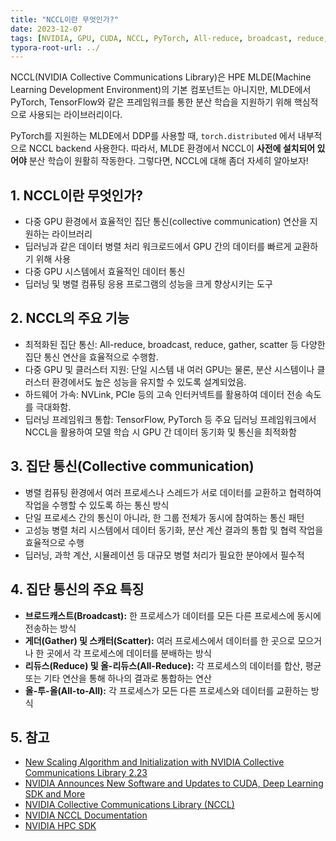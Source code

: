 ```yaml
---
title: "NCCL이란 무엇인가?"
date: 2023-12-07
tags: [NVIDIA, GPU, CUDA, NCCL, PyTorch, All-reduce, broadcast, reduce, gather, scatter]
typora-root-url: ../
---
```




NCCL(NVIDIA Collective Communications Library)은 HPE MLDE(Machine Learning Development Environment)의 기본 컴포넌트는 아니지만, MLDE에서 PyTorch, TensorFlow와 같은 프레임워크를 통한 분산 학습을 지원하기 위해 핵심적으로 사용되는 라이브러리이다.

PyTorch를 지원하는 MLDE에서 DDP를 사용할 때, `torch.distributed` 에서 내부적으로 NCCL backend 사용한다. 따라서, MLDE 환경에서 NCCL이 **사전에 설치되어 있어야** 분산 학습이 원활히 작동한다. 그렇다면, NCCL에 대해 좀더 자세히 알아보자!



## 1. NCCL이란 무엇인가?

* 다중 GPU 환경에서 효율적인 집단 통신(collective communication) 연산을 지원하는 라이브러리
* 딥러닝과 같은 데이터 병렬 처리 워크로드에서 GPU 간의 데이터를 빠르게 교환하기 위해 사용
* 다중 GPU 시스템에서 효율적인 데이터 통신
* 딥러닝 및 병렬 컴퓨팅 응용 프로그램의 성능을 크게 향상시키는 도구



## 2. NCCL의 주요 기능

* 최적화된 집단 통신: All-reduce, broadcast, reduce, gather, scatter 등 다양한 집단 통신 연산을 효율적으로 수행함.
* 다중 GPU 및 클러스터 지원: 단일 시스템 내 여러 GPU는 물론, 분산 시스템이나 클러스터 환경에서도 높은 성능을 유지할 수 있도록 설계되었음.
* 하드웨어 가속: NVLink, PCIe 등의 고속 인터커넥트를 활용하여 데이터 전송 속도를 극대화함.
* 딥러닝 프레임워크 통합: TensorFlow, PyTorch 등 주요 딥러닝 프레임워크에서 NCCL을 활용하여 모델 학습 시 GPU 간 데이터 동기화 및 통신을 최적화함



## 3. 집단 통신(Collective communication)

* 병렬 컴퓨팅 환경에서 여러 프로세스나 스레드가 서로 데이터를 교환하고 협력하여 작업을 수행할 수 있도록 하는 통신 방식
* 단일 프로세스 간의 통신이 아니라, 한 그룹 전체가 동시에 참여하는 통신 패턴
* 고성능 병렬 처리 시스템에서 데이터 동기화, 분산 계산 결과의 통합 및 협력 작업을 효율적으로 수행
* 딥러닝, 과학 계산, 시뮬레이션 등 대규모 병렬 처리가 필요한 분야에서 필수적



## 4. 집단 통신의 주요 특징

* **브로드캐스트(Broadcast):** 한 프로세스가 데이터를 모든 다른 프로세스에 동시에 전송하는 방식
* **게더(Gather) 및 스캐터(Scatter):** 여러 프로세스에서 데이터를 한 곳으로 모으거나 한 곳에서 각 프로세스에 데이터를 분배하는 방식
* **리듀스(Reduce) 및 올-리듀스(All-Reduce):** 각 프로세스의 데이터를 합산, 평균 또는 기타 연산을 통해 하나의 결과로 통합하는 연산
* **올-투-올(All-to-All):** 각 프로세스가 모든 다른 프로세스와 데이터를 교환하는 방식



## 5. 참고

* [New Scaling Algorithm and Initialization with NVIDIA Collective Communications Library 2.23](https://developer.nvidia.com/blog/new-scaling-algorithm-and-initialization-with-nvidia-collective-communications-library-2-23/)
* [NVIDIA Announces New Software and Updates to CUDA, Deep Learning SDK and More](https://developer.nvidia.com/blog/nvidia-announces-new-software-and-updates-to-cuda-deep-learning-sdk-and-more/)
* [NVIDIA Collective Communications Library (NCCL)](https://developer.nvidia.com/nccl)
* [NVIDIA NCCL Documentation](https://docs.nvidia.com/deeplearning/nccl/index.html)
* [NVIDIA HPC SDK](https://developer.nvidia.com/hpc-sdk)


